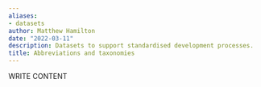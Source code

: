 ```yaml
---
aliases:
- datasets
author: Matthew Hamilton
date: "2022-03-11"
description: Datasets to support standardised development processes.
title: Abbreviations and taxonomies
---
```


WRITE CONTENT
